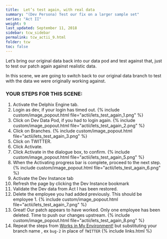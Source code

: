 ```yaml
---
title:  Let’s test again, with real data
summary: "(Dev Persona) Test our fix on a larger sample set"
series: "Act II"
weight: 9
last_updated: September 11, 2018
sidebar: tcw_sidebar
permalink: tcw_actii_9.html
folder: tcw
toc: false
---
```


Let’s bring our original data back into our data pod and test against that, just to test our patch again against realistic data.

In this scene, we are going to switch back to our original data branch to test with the data we were originally working against.

### YOUR STEPS FOR THIS SCENE:

1. Activate the Delphix Engine tab.
2. Login as dev, if your login has timed out.
   {% include custom/image_popout.html file="actii/lets_test_again_1.png" %}
3. Click on Dev Data Pod, if you had to login again.
   {% include custom/image_popout.html file="actii/lets_test_again_2.png" %}
4. Click on Branches.
   {% include custom/image_popout.html file="actii/lets_test_again_3.png" %}
5. Click on TWITTER.
6. Click Activate.
7. Click Activate in the dialogue box, to confirm.
   {% include custom/image_popout.html file="actii/lets_test_again_5.png" %}
8. When the Activating progress bar is complete, proceed to the next step.
   {% include custom/image_popout.html file="actii/lets_test_again_6.png" %}
9. Activate the Dev Instance tab
10. Refresh the page by clicking the Dev Instance bookmark
11. Validate the Dev data from Act I has been restored. 
12. Delete the employee you had added previously. This should be employee 1.
    {% include custom/image_popout.html file="actii/lets_test_again_7.png" %}
13. Great! Our patch appears to have worked. Only one employee has been deleted. Time to push our changes upstream.
    {% include custom/image_popout.html file="actii/lets_test_again_8.png" %}
14. Repeat the steps from [Works in My Environment!](tcw_acti_9.html) but substituting your branch name , ex `bug-2` in place of `TWITTER`
{% include links.html %}
